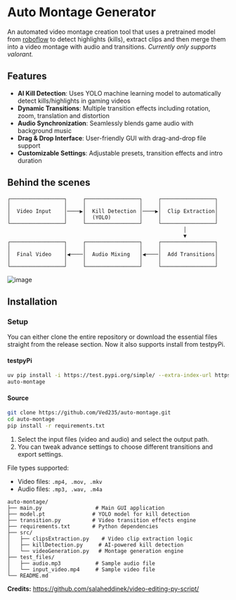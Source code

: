 # Auto Montage Generator 

An automated video montage creation tool that uses a pretrained model from [roboflow](https://roboflow.com/) to detect highlights (kills), extract clips and then merge them into a video montage with audio and transitions.
_Currently only supports valorant._
## Features
- **AI Kill Detection**: Uses YOLO machine learning model to automatically detect kills/highlights in gaming videos
- **Dynamic Transitions**: Multiple transition effects including rotation, zoom, translation and distortion
- **Audio Synchronization**: Seamlessly blends game audio with background music
- **Drag & Drop Interface**: User-friendly GUI with drag-and-drop file support
- **Customizable Settings**: Adjustable presets, transition effects and intro duration

## Behind the scenes 

```
┌─────────────────┐     ┌─────────────────┐     ┌─────────────────┐
│                 │     │                 │     │                 │
│  Video Input    │────▶│  Kill Detection │────▶│  Clip Extraction│
│                 │     │  (YOLO)         │     │                 │
└─────────────────┘     └─────────────────┘     └─────────────────┘
                                                        │
                                                        ▼
┌─────────────────┐     ┌─────────────────┐     ┌─────────────────┐
│                 │     │                 │     │                 │
│  Final Video    │◀────│  Audio Mixing   │◀────│  Add Transitions│
│                 │     │                 │     │                 │
└─────────────────┘     └─────────────────┘     └─────────────────┘
```
![image](https://github.com/user-attachments/assets/46e116c6-b985-46c2-8040-055c98cb1395)

## Installation
### Setup
You can either clone the entire repository or download the essential files straight from the release section. Now it also supports install from testpyPi.
#### testpyPi
```bash
uv pip install -i https://test.pypi.org/simple/ --extra-index-url https://pypi.org/simple/ pymontage
auto-montage
```

#### Source
```bash
git clone https://github.com/Ved235/auto-montage.git
cd auto-montage
pip install -r requirements.txt
```

1. Select the input files (video and audio) and select the output path.
2. You can tweak advance settings to choose different transitions and export settings.

File types supported:
- Video files:  ```.mp4, .mov, .mkv```
- Audio files:  ```.mp3, .wav, .m4a```

```
auto-montage/
├── main.py                 # Main GUI application
├── model.pt               # YOLO model for kill detection
├── transition.py          # Video transition effects engine
├── requirements.txt       # Python dependencies
├── src/
│   ├── clipsExtraction.py    # Video clip extraction logic
│   ├── killDetection.py     # AI-powered kill detection
│   └── videoGeneration.py   # Montage generation engine
├── test_files/
│   ├── audio.mp3           # Sample audio file
│   └── input_video.mp4     # Sample video file
└── README.md
```


**Credits:**
https://github.com/salaheddinek/video-editing-py-script/
